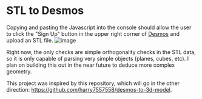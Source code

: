 # STL to Desmos
Copying and pasting the Javascript into the console should allow the user to click the "Sign Up" button in the upper right corner of [Desmos](https://www.desmos.com/3d) and upload an STL file.
![image](https://github.com/user-attachments/assets/3a96eef6-0efd-44d8-98da-c4fb9e378d10)

Right now, the only checks are simple orthogonality checks in the STL data, so it is only capable of parsing very simple objects (planes, cubes, etc).  I plan on building this out in the near future to deduce more complex geometry.

This project was inspired by this repository, which will go in the other direction: https://github.com/harry7557558/desmos-to-3d-model.
